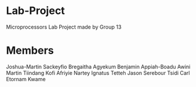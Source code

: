 # Lab-Project
Microprocessors Lab Project made by Group 13

# Members
Joshua-Martin Sackeyfio
Bregaitha Agyekum
Benjamin Appiah-Boadu
Awini Martin Tiindang 
Kofi Afriyie
Nartey Ignatus Tetteh 
Jason Serebour
Tsidi Carl Etornam Kwame 



